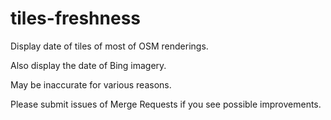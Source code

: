 # tiles-freshness

Display date of tiles of most of OSM renderings.

Also display the date of Bing imagery.

May be inaccurate for various reasons.

Please submit issues of Merge Requests if you see possible improvements.
